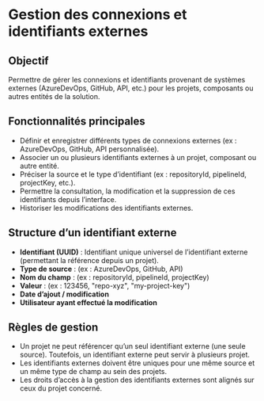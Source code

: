 # Gestion des connexions et identifiants externes

## Objectif

Permettre de gérer les connexions et identifiants provenant de systèmes externes (AzureDevOps, GitHub, API, etc.) pour les projets, composants ou autres entités de la solution.

## Fonctionnalités principales

- Définir et enregistrer différents types de connexions externes (ex : AzureDevOps, GitHub, API personnalisée).
- Associer un ou plusieurs identifiants externes à un projet, composant ou autre entité.
- Préciser la source et le type d’identifiant (ex : repositoryId, pipelineId, projectKey, etc.).
- Permettre la consultation, la modification et la suppression de ces identifiants depuis l’interface.
- Historiser les modifications des identifiants externes.

## Structure d’un identifiant externe

- **Identifiant (UUID)** : Identifiant unique universel de l’identifiant externe (permettant la référence depuis un projet).
- **Type de source** : (ex : AzureDevOps, GitHub, API)
- **Nom du champ** : (ex : repositoryId, pipelineId, projectKey)
- **Valeur** : (ex : 123456, "repo-xyz", "my-project-key")
- **Date d’ajout / modification**
- **Utilisateur ayant effectué la modification**

## Règles de gestion

- Un projet ne peut référencer qu’un seul identifiant externe (une seule source). Toutefois, un identifiant externe peut servir à plusieurs projet.
- Les identifiants externes doivent être uniques pour une même source et un même type de champ au sein des projets.
- Les droits d’accès à la gestion des identifiants externes sont alignés sur ceux du projet concerné.
